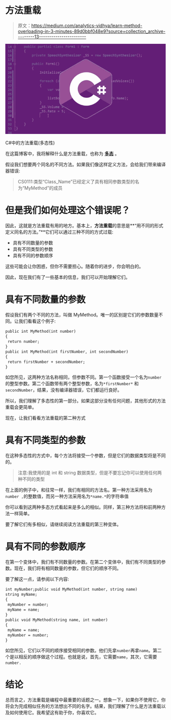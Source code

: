 # 方法重载

> 原文：<https://medium.com/analytics-vidhya/learn-method-overloading-in-3-minutes-89d0bbf048e9?source=collection_archive---------13----------------------->

![](img/50e78aff54a4193cf6cf931abf501c58.png)

C#中的方法重载(多态性)

在这篇博客中，我将解释什么是方法重载，也称为 [**多态**](https://docs.microsoft.com/en-us/dotnet/csharp/programming-guide/classes-and-structs/polymorphism) 。

假设我们想要两个同名的不同方法。如果我们像这样定义方法，会给我们带来编译器错误:

> CS0111:类型“Class_Name”已经定义了具有相同参数类型的名为“MyMethod”的成员

# 但是我们如何处理这个错误呢？

因此，这就是方法重载有用的地方。基本上，**方法重载**的意思是**“用不同的形式定义同名的方法。”**它们可以通过三种不同的方式过载:

*   具有不同数量的参数
*   具有不同类型的参数
*   具有不同的参数顺序

这些可能会让你困惑，但你不需要担心。随着你的进步，你会明白的。

因此，现在我们有了一些基本的信息，我们可以开始理解它们。

# 具有不同数量的参数

假设我们有两个不同的方法，叫做 MyMethod。唯一的区别是它们的参数数量不同。让我们看看这个例子:

```
public int MyMethod(int number)
{
 return number;
}
public int MyMethod(int firstNumber, int secondNumber)
{
 return firstNumber + secondNumber;
}
```

如您所见，这两种方法名称相同，但参数不同。第一个函数接受一个名为`number`的整型参数。第二个函数带有两个整型参数，名为`*firstNumber*` 和`secondNumber`，结果，没有编译器错误，它们都运行良好。

所以，我们理解了多态性的第一部分。如果这部分没有任何问题，其他形式的方法重载会更简单。

现在，让我们看看方法重载的第二种方式

# 具有不同类型的参数

在这种多态性的方式中，每个方法将接受一个参数，但是它们的数据类型将是不同的。

> 注意:我使用的是 int 和 string 数据类型，但是不要忘记你可以使用任何两种不同的类型

在上面的例子中，和往常一样，我们有相同的方法名。第一种方法采用名为`number ,`的整数值，而另一种方法采用名为`*name.*`的字符串值

你可以看到这两种多态方式看起来是多么的相似。同样，第三种方法将和前两种方法一样简单。

要了解它们有多相似，请继续阅读方法重载的第三种变体。

# 具有不同的参数顺序

在第一个变体中，我们有不同数量的参数。在第二个变体中，我们有不同类型的参数。现在，我们将有相同数量的参数，但它们的顺序不同。

要了解这一点，请参阅以下内容:

```
int myNumber;public void MyMethod(int number, string name)
string myName; 
{
 myNumber = number;
 myName = name;
}
public void MyMethod(string name, int number)
{
 myName = name;
 myNumber = number;
}
```

如您所见，它们以不同的顺序接受相同的参数。他们先拿`number`再拿`name`。第二个是以相反的顺序做这个过程。也就是说，首先，它需要`name`，其次，它需要`number.`

# 结论

总而言之，方法重载是编程中最重要的话题之一。想象一下，如果你不使用它，你将会为完成相似任务的方法想出不同的名字。结果，我们理解了什么是方法重载以及如何使用它。我希望这有助于你，你喜欢它。